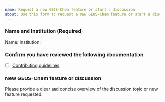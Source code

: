 ```yaml
---
name: Request a new GEOS-Chem feature or start a discussion
about: Use this form to request a new GEOS-Chem feature or start a discussion
---
```


### Name and Institution (Required)

Name:
Institution:

### Confirm you have reviewed the following documentation

- [ ] [Contributing guidelines](https://geos-chem.readthedocs.io/en/stable/help-and-reference/CONTRIBUTING.html)

### New GEOS-Chem feature or discussion

Please provide a clear and concise overview of the discussion topic or new feature requested.
